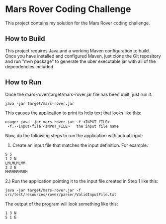 # Mars Rover Coding Challenge

This project contains my solution for the Mars Rover coding challenge.

## How to Build

This project requires Java and a working Maven configuration to build.  Once you have installed and configured Maven, just clone the Git repository and run "mvn package" to generate the uber executable jar with all of the dependencies included.

## How to Run

Once the mars-rover/target/mars-rover.jar file has been built, just run it:

```text
java -jar target/mars-rover.jar
```

This causes the application to print its help text that looks like this:

```text
usage: java -jar mars-rover.jar -f <INPUT_FILE>
 -f,--input-file <INPUT_FILE>   the input file name
```

Now, do the following steps to run the application with actual input:

1. Create an input file that matches the input definition.  For example:        

```text
5 5
1 2 N
LMLMLMLMM
3 3 E
MMRMMRMRRM
```

2.) Run the application pointing it to the input file created in Step 1 like this:

```text
java -jar target/mars-rover.jar -f src/test/resources/rover/parser/ValidInputFile.txt
```

The output of the program will look something like this:

```text
1 3 N
5 1 E
```

